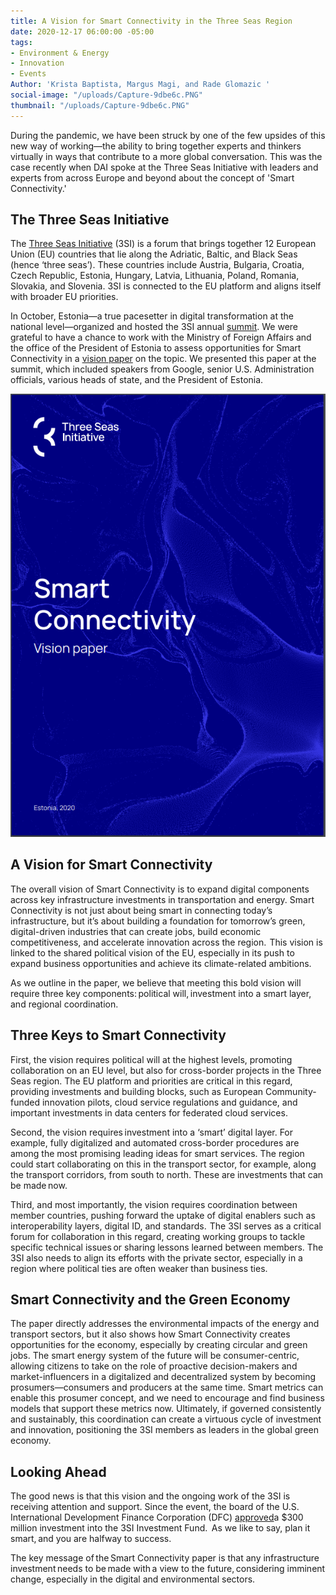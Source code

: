 ```yaml
---
title: A Vision for Smart Connectivity in the Three Seas Region
date: 2020-12-17 06:00:00 -05:00
tags:
- Environment & Energy
- Innovation
- Events
Author: 'Krista Baptista, Margus Magi, and Rade Glomazic '
social-image: "/uploads/Capture-9dbe6c.PNG"
thumbnail: "/uploads/Capture-9dbe6c.PNG"
---
```


During the pandemic, we have been struck by one of the few upsides of this new way of working—the ability to bring together experts and thinkers virtually in ways that contribute to a more global conversation. This was the case recently when DAI spoke at the Three Seas Initiative with leaders and experts from across Europe and beyond about the concept of 'Smart Connectivity.'

<!--more-->

## The Three Seas Initiative

The [Three Seas Initiative](https://3seas.eu/) (3SI) is a forum that brings together 12 European Union (EU) countries that lie along the Adriatic, Baltic, and Black Seas (hence ‘three seas’). These countries include Austria, Bulgaria, Croatia, Czech Republic, Estonia, Hungary, Latvia, Lithuania, Poland, Romania, Slovakia, and Slovenia. 3SI is connected to the EU platform and aligns itself with broader EU priorities.

In October, Estonia—a true pacesetter in digital transformation at the national level—organized and hosted the 3SI annual [summit](https://3seas.eu/event/three-seas-virtual-summit). We were grateful to have a chance to work with the Ministry of Foreign Affairs and the office of the President of Estonia to assess opportunities for Smart Connectivity in a [vision paper](https://media.voog.com/0000/0046/4166/files/Smart_Connectivity.pdf) on the topic. We presented this paper at the summit, which included speakers from Google, senior U.S. Administration officials, various heads of state, and the President of Estonia.

![Capture-9dbe6c.PNG](/uploads/Capture-9dbe6c.PNG)

## A Vision for Smart Connectivity

The overall vision of Smart Connectivity is to expand digital components across key infrastructure investments in transportation and energy. Smart Connectivity is not just about being smart in connecting today’s infrastructure, but it’s about building a foundation for tomorrow’s green, digital-driven industries that can create jobs, build economic competitiveness, and accelerate innovation across the region.  This vision is linked to the shared political vision of the EU, especially in its push to expand business opportunities and achieve its climate-related ambitions.

As we outline in the paper, we believe that meeting this bold vision will require three key components: political will, investment into a smart layer, and regional coordination.

## Three Keys to Smart Connectivity 

First, the vision requires political will at the highest levels, promoting collaboration on an EU level, but also for cross-border projects in the Three Seas region. The EU platform and priorities are critical in this regard, providing investments and building blocks, such as European Community-funded innovation pilots, cloud service regulations and guidance, and important investments in data centers for federated cloud services.

Second, the vision requires investment into a ‘smart’ digital layer. For example, fully digitalized and automated cross-border procedures are among the most promising leading ideas for smart services. The region could start collaborating on this in the transport sector, for example, along the transport corridors, from south to north. These are investments that can be made now.

Third, and most importantly, the vision requires coordination between member countries, pushing forward the uptake of digital enablers such as interoperability layers, digital ID, and standards.  The 3SI serves as a critical forum for collaboration in this regard, creating working groups to tackle specific technical issues or sharing lessons learned between members. The 3SI also needs to align its efforts with the private sector, especially in a region where political ties are often weaker than business ties.

## Smart Connectivity and the Green Economy

The paper directly addresses the environmental impacts of the energy and transport sectors, but it also shows how Smart Connectivity creates opportunities for the economy, especially by creating circular and green jobs. The smart energy system of the future will be consumer-centric, allowing citizens to take on the role of proactive decision-makers and market-influencers in a digitalized and decentralized system by becoming prosumers—consumers and producers at the same time. Smart metrics can enable this prosumer concept, and we need to encourage and find business models that support these metrics now. Ultimately, if governed consistently and sustainably, this coordination can create a virtuous cycle of investment and innovation, positioning the 3SI members as leaders in the global green economy.

## Looking Ahead

The good news is that this vision and the ongoing work of the 3SI is receiving attention and support. Since the event, the board of the U.S. International Development Finance Corporation (DFC) [approved](https://3seas.eu/media/news/usd300-million-for-the-three-seas-fund-by-dfc)a $300 million investment into the 3SI Investment Fund.  As we like to say, plan it smart, and you are halfway to success.

The key message of the Smart Connectivity paper is that any infrastructure investment needs to be made with a view to the future, considering imminent change, especially in the digital and environmental sectors.